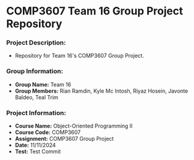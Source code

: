 # COMP3607 Team 16 Group Project Repository
### __Project Description:__
* Repository for Team 16's COMP3607 Group Project.

### __Group Information:__
* __Group Name:__ Team 16
* __Group Members:__ Rian Ramdin, Kyle Mc Intosh, Riyaz Hosein, Javonte Baldeo, Teal Trim

### __Project Information:__
* __Course Name:__ Object-Oriented Programming II
* __Course Code:__ COMP3607
* __Assignment:__ COMP3607 Group Project
* __Date:__ 11/11/2024
* __Test:__ Test Commit
